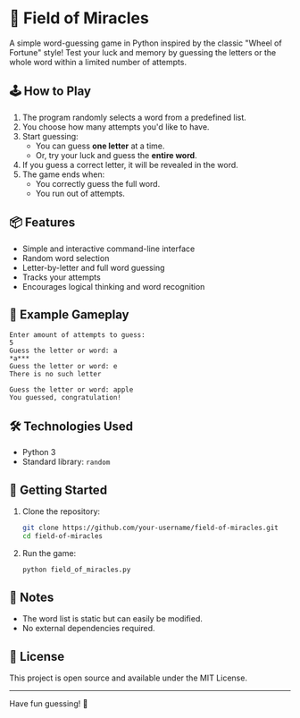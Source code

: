 # 🎯 Field of Miracles

A simple word-guessing game in Python inspired by the classic "Wheel of Fortune" style! Test your luck and memory by guessing the letters or the whole word within a limited number of attempts.

## 🕹️ How to Play

1. The program randomly selects a word from a predefined list.
2. You choose how many attempts you'd like to have.
3. Start guessing:
   - You can guess **one letter** at a time.
   - Or, try your luck and guess the **entire word**.
4. If you guess a correct letter, it will be revealed in the word.
5. The game ends when:
   - You correctly guess the full word.
   - You run out of attempts.

## 📦 Features

- Simple and interactive command-line interface
- Random word selection
- Letter-by-letter and full word guessing
- Tracks your attempts
- Encourages logical thinking and word recognition

## 🧪 Example Gameplay

```
Enter amount of attempts to guess:
5
Guess the letter or word: a
*a***
Guess the letter or word: e
There is no such letter

Guess the letter or word: apple
You guessed, congratulation!
```

## 🛠️ Technologies Used

- Python 3
- Standard library: `random`

## 🚀 Getting Started

1. Clone the repository:
   ```bash
   git clone https://github.com/your-username/field-of-miracles.git
   cd field-of-miracles
   ```

2. Run the game:
   ```bash
   python field_of_miracles.py
   ```

## 📝 Notes

- The word list is static but can easily be modified.
- No external dependencies required.

## 📄 License

This project is open source and available under the MIT License.

---

Have fun guessing! 🎉
